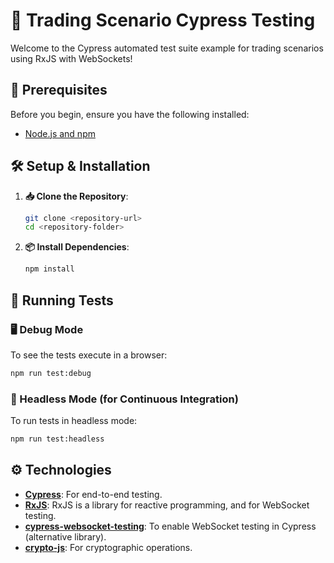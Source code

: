 # 🚀 Trading Scenario Cypress Testing

Welcome to the Cypress automated test suite example for trading scenarios using RxJS with WebSockets!

## 🧰 Prerequisites

Before you begin, ensure you have the following installed:

- [Node.js and npm](https://nodejs.org/)

## 🛠️ Setup & Installation

1. **📥 Clone the Repository**:

    ```bash
    git clone <repository-url>
    cd <repository-folder>
    ```

2. **📦 Install Dependencies**:

    ```bash
    npm install
    ```

## 🏃 Running Tests

### 🖥️ Debug Mode

To see the tests execute in a browser:

  ```bash
  npm run test:debug
  ```

### 🤖 Headless Mode (for Continuous Integration)
To run tests in headless mode:

  ```bash
  npm run test:headless
  ```

## ⚙️ Technologies

- [**Cypress**](https://www.cypress.io/): For end-to-end testing.
- [**RxJS**](https://rxjs.dev/guide/installation): RxJS is a library for reactive programming, and for WebSocket testing.
- [**cypress-websocket-testing**](https://github.com/lensesio/cypress-websocket-testing): To enable WebSocket testing in Cypress (alternative library).
- [**crypto-js**](https://github.com/brix/crypto-js): For cryptographic operations.